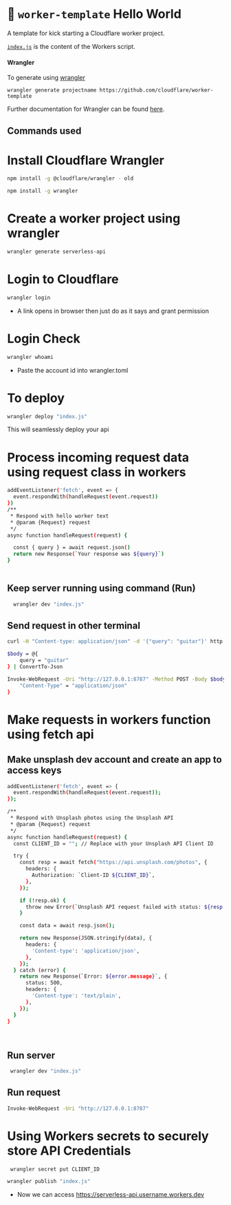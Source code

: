 # 👷 `worker-template` Hello World

A template for kick starting a Cloudflare worker project.

[`index.js`](https://github.com/cloudflare/worker-template/blob/master/index.js) is the content of the Workers script.

#### Wrangler

To generate using [wrangler](https://github.com/cloudflare/wrangler)

```
wrangler generate projectname https://github.com/cloudflare/worker-template
```

Further documentation for Wrangler can be found [here](https://developers.cloudflare.com/workers/tooling/wrangler).



## Commands used 

# Install Cloudflare Wrangler
```bash
npm install -g @cloudflare/wrangler - old

npm install -g wrangler

```

# Create a worker project using wrangler
```bash
wrangler generate serverless-api
``` 

# Login to Cloudflare

```bash
wrangler login
```

- A link opens in browser then just do as it says and grant permission


# Login Check

```bash 
wrangler whoami
```

- Paste the account id into wrangler.toml


# To deploy

```bash
wrangler deploy "index.js"
```
This will seamlessly deploy your api

# Process incoming request data using request class in workers

```bash index.js
addEventListener('fetch', event => {
  event.respondWith(handleRequest(event.request))
})
/**
 * Respond with hello worker text
 * @param {Request} request
 */
async function handleRequest(request) {

  const { query } = await request.json()
  return new Response(`Your response was ${query}`)
}
 
```

## Keep server running using command (Run)

```bash
  wrangler dev "index.js"

```


## Send request in other terminal

```bash linux curl
curl -H "Content-type: application/json" -d '{"query": "guitar"}' http://127.0.0.1:8787

```

```bash windows
$body = @{
    query = "guitar"
} | ConvertTo-Json

Invoke-WebRequest -Uri "http://127.0.0.1:8787" -Method POST -Body $body -Headers @{
    "Content-Type" = "application/json"
}


```


# Make requests in workers function using fetch api

## Make unsplash dev account and create an app to access keys


```bash index.js
addEventListener('fetch', event => {
  event.respondWith(handleRequest(event.request));
});

/**
 * Respond with Unsplash photos using the Unsplash API
 * @param {Request} request
 */
async function handleRequest(request) {
  const CLIENT_ID = ""; // Replace with your Unsplash API Client ID

  try {
    const resp = await fetch("https://api.unsplash.com/photos", {
      headers: {
        Authorization: `Client-ID ${CLIENT_ID}`,
      },
    });

    if (!resp.ok) {
      throw new Error(`Unsplash API request failed with status: ${resp.status}`);
    }

    const data = await resp.json();

    return new Response(JSON.stringify(data), {
      headers: {
        'Content-type': 'application/json',
      },
    });
  } catch (error) {
    return new Response(`Error: ${error.message}`, {
      status: 500,
      headers: {
        'Content-type': 'text/plain',
      },
    });
  }
}

 


```


## Run server 

```bash
 wrangler dev "index.js"
 ```

 ## Run request 

 ```bash
 Invoke-WebRequest -Uri "http://127.0.0.1:8787"
 ```

 # Using Workers secrets to securely store API Credentials

```bash
 wrangler secret put CLIENT_ID

```

```bash
wrangler publish "index.js"
```

- Now we can access   https://serverless-api.username.workers.dev




